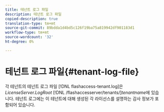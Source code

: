 ```yaml
---
title: 테넌트 로그 파일
description: 테넌트 로그 파일
copied-description: true
translation-type: tm+mt
source-git-commit: 89bdda1d4bd5c126f19ba75a819942df901183d1
workflow-type: tm+mt
source-wordcount: '32'
ht-degree: 0%

---
```



# 테넌트 로그 파일{#tenant-log-file}

각 테넌트의 테넌트 로그 파일 [!DNL flashaccess-tenant.log]은 *LicenseServer.LogRoot* [!DNL /flashaccesserver/tenants/]*tenantname*&#x200B;에 있습니다. 테넌트 로그에는 이 테넌트에 대해 생성된 각 라이선스를 설명하는 감사 정보가 포함되어 있습니다.
